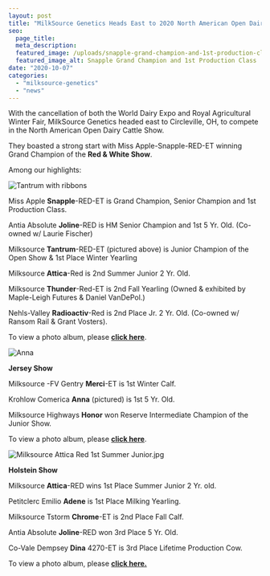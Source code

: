 ```yaml
---
layout: post
title: "MilkSource Genetics Heads East to 2020 North American Open Dairy Cattle Show"
seo:
  page_title:
  meta_description:
  featured_image: /uploads/snapple-grand-champion-and-1st-production-class.jpg
  featured_image_alt: Snapple Grand Champion and 1st Production Class
date: "2020-10-07"
categories: 
  - "milksource-genetics"
  - "news"
---
```


With the cancellation of both the World Dairy Expo and Royal Agricultural Winter Fair, MilkSource Genetics headed east to Circleville, OH, to compete in the North American Open Dairy Cattle Show.

They boasted a strong start with Miss Apple-Snapple-RED-ET winning Grand Champion of the **Red & White Show**.

Among our highlights:

![Tantrum with ribbons](/uploads/tantrum-w-ribbons.jpg)

Miss Apple **Snapple**\-RED-ET is Grand Champion, Senior Champion and 1st Production Class.

Antia Absolute **Joline**\-RED is HM Senior Champion and 1st 5 Yr. Old. (Co-owned w/ Laurie Fischer)

Milksource **Tantrum**\-RED-ET (pictured above) is Junior Champion of the Open Show & 1st Place Winter Yearling

Milksource **Attica**\-Red is 2nd Summer Junior 2 Yr. Old.

Milksource **Thunder**\-Red-ET is 2nd Fall Yearling (Owned & exhibited by Maple-Leigh Futures & Daniel VanDePol.)

Nehls-Valley **Radioactiv**\-Red is 2nd Place Jr. 2 Yr. Old. (Co-owned w/ Ransom Rail & Grant Vosters).

To view a photo album, please **[click here](https://www.facebook.com/media/set/?vanity=MilkSourceGenetics&set=a.2705642386350233)**.

![Anna](/uploads/anna.jpg)

**Jersey Show**

Milksource -FV Gentry **Merci**\-ET is 1st Winter Calf.

Krohlow Comerica **Anna** (pictured) is 1st 5 Yr. Old.

Milksource Highways **Honor** won Reserve Intermediate Champion of the Junior Show.

To view a photo album, please **[click here](https://www.facebook.com/media/set/?vanity=MilkSourceGenetics&set=a.2706424769605328)**.

![Milksource Attica Red 1st Summer Junior.jpg](/uploads/milksource-attica-red-1st-summer-junior.jpg)

**Holstein Show**

Milksource **Attica**\-RED wins 1st Place Summer Junior 2 Yr. old.

Petitclerc Emilio **Adene** is 1st Place Milking Yearling.

Milksource Tstorm **Chrome**\-ET is 2nd Place Fall Calf.

Antia Absolute **Joline**\-RED won 3rd Place 5 Yr. Old.

Co-Vale Dempsey **Dina** 4270-ET is 3rd Place Lifetime Production Cow.

To view a photo album, please **[click here.](https://www.facebook.com/media/set?vanity=MilkSourceGenetics&set=a.2707453589502446 "https://www.facebook.com/media/set?vanity=MilkSourceGenetics&set=a.2707453589502446")**
